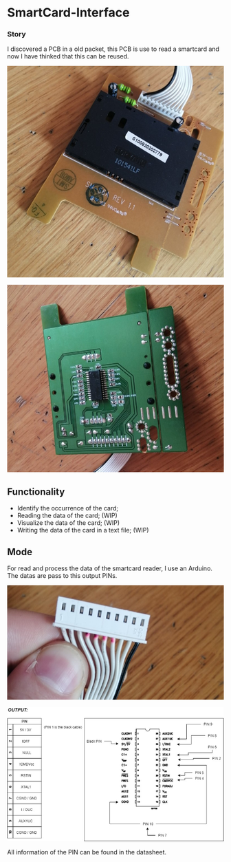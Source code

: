 # SmartCard-Interface

### Story
I discovered a PCB in a old packet, this PCB is use to read a smartcard and now I have thinked that this can be reused.

![Immagine 1](img/sopra.jpg)

![Immagine 2](img/dietro.jpg)

## Functionality
- Identify the occurrence of the card;
- Reading the data of the card; (WIP)
- Visualize the data of the card; (WIP)
- Writing the data of the card in a text file; (WIP)

## Mode
For read and process the data of the smartcard reader, I use an Arduino.
The datas are pass to this output PINs.

![Immagine 3](img/pin.jpg)

![Immagine 4](img/PIN-Integrato.jpg)

All information of the PIN can be found in the datasheet.
